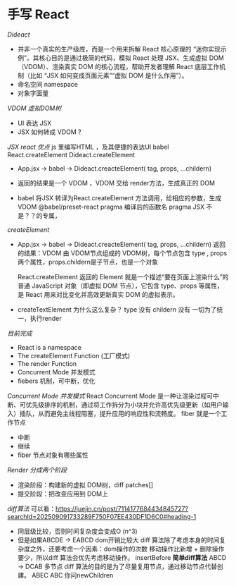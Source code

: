 # 手写 React

*Dideact*
  - 并非一个真实的生产级库，而是一个用来拆解 React 核心原理的 “迷你实现示例”。其核心目的是通过极简的代码，模拟 React 处理 JSX、生成虚拟 DOM（VDOM）、渲染真实 DOM 的核心流程，帮助开发者理解 React 底层工作机制（比如 “JSX 如何变成页面元素”“虚拟 DOM 是什么作用”）。
  - 命名空间 namespace
  - 对象字面量

*VDOM 虚拟DOM树*
  - UI 表达 JSX
  - JSX 如何转成 VDOM ?

*JSX react 优点*
  js 里编写HTML ，及其便捷的表达UI
  babel React.createElement
  Dideact.createElement

- App.jsx -> babel -> Dideact.creacteElement( tag, props, ...childern)
- 返回的结果是一个 VDOM ，VDOM 交给 render方法，生成真正的 DOM

- babel 将JSX 转译为React.createElement 方法调用，给相应的参数，生成VDOM
  @babel/preset-react pragma 编译后的函数名
  pragma JSX 不是？？的专属，

*createElement*
- App.jsx -> babel -> Dideact.creacteElement( tag, props, ...childern)
    返回的结果：VDOM
    由 VDOM节点组成的 VDOM树，每个节点包含 type , props两个属性，props.childern是子节点，也是一个对象

    React.createElement 返回的 Element 就是一个描述“要在页面上渲染什么”的普通 JavaScript 对象（即虚拟 DOM 节点），它包含 type、props 等属性，是 React 用来对比变化并高效更新真实 DOM 的虚拟表示。

- createTextElement 为什么这么复杂？
    type 没有
    childern 没有
    一切为了统一，执行render

*目前完成*
- React is a namespace
- The createElement Function (工厂模式)
- The render Function
- Concurrent Mode 并发模式
- fiebers 机制，可中断，优化

*Concurrent Mode 并发模式*
  React Concurrent Mode 是一种让渲染过程可中断、可优先级排序的机制，通过将工作拆分为小块并允许高优先级更新（如用户输入）插队，从而避免主线程阻塞，提升应用的响应性和流畅度。
  fiber 就是一个工作节点
  - 中断 
  - 继续
  - fiber 节点对象有哪些属性

*Render 分成两个阶段*
 - 渲染阶段：构建新的虚拟 DOM树，diff patches[]
 - 提交阶段：把改变应用到 DOM上

*diff算法*
可以看：https://juejin.cn/post/7114177684434845727?searchId=202509091733289F750F07EE430DF1D6C0#heading-1
- 同层级比较，否则时间复杂度会变成O (n^3)
- 但是如果ABCDE -> EABCD 
  dom开销比较大
  diff 算法除了考虑本身的时间复杂度之外，还要考虑一个因素：dom操作的次数
  移动操作比新增 + 删除操作要少，所以diff 算法会优先考虑移动操作。
  insertBefore 
**简单diff算法**
ABCD -> DCAB
多节点 diff 算法的目的是为了尽量复用节点，通过移动节点代替创建。
ABEC ABC
  你问newChildren
